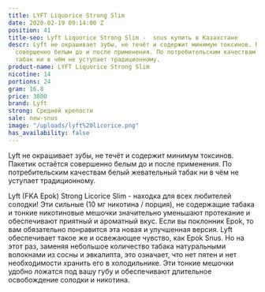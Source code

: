 ```yaml
---
title: LYFT Liquorice Strong Slim
date: 2020-02-19 09:14:00 Z
position: 41
title-seo: Lyft Liquorice Strong Slim -  snus купить в Казахстане
descr: Lyft не окрашивает зубы, не течёт и содержит минимум токсинов. Пакетик остаётся
  совершенно белым до и после применения. По потребительским качествам белый жевательный
  табак ни в чём не уступает традиционному.
product-name: LYFT Liquorice Strong Slim
nicotine: 14
portions: 24
gram: 16.8
price: 3800
brand: Lyft
strong: Средней крепости
sale: new-snus
image: "/uploads/lyft%20licorice.png"
has_availability: false
---
```


Lyft не окрашивает зубы, не течёт и содержит минимум токсинов. Пакетик остаётся совершенно белым до и после применения. По потребительским качествам белый жевательный табак ни в чём не уступает традиционному.


Lyft (FKA Epok) Strong Licorice Slim - находка для всех любителей солодки! Эти сильные (10 мг никотина / порция), не содержащие табака и тонкие никотиновые мешочки 
значительно уменьшают протекание и обеспечивают приятный и ароматный вкус.
Если вы поклонник Epok, то вам обязательно понравится эта новая и улучшенная версия. Lyft обеспечивает такое же  и освежающее чувство, как Epok Snus. Но на этот раз, заменяя небольшое количество табака натуральными волокнами из сосны и эвкалипта, это означает, что нет пятен и нет необходимости хранить его в холодильнике. Эти тонкие мешочки удобно ложатся под вашу губу и обеспечивают длительное освобождение солодки и никотина.